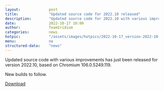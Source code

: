 ```yaml
---
layout: 			post
title:  			"Updated source code for 2022.10 released"
description: 		"Updated source code for 2022.10 with various improvements released. New builds for Windows, macOS and openSUSE to follow."
date:	 			2022-10-17 10:00
author:				TeamIridium
categories:			news
hotpic:				"/assets/images/hotpics/2022-10-17_version-2022-10-updated-source.png"
menu: 				no
structured-data:	"news"
---
```

Updated source code with various improvements has just been released for version 2022.10, based on Chromium 106.0.5249.119.

New builds to follow.

<a href="https://dl.iridiumbrowser.de/source/iridium-browser-2022.10.106.1.tar.xz" class="button download" title="download Iridium Browser source code">Download</a>